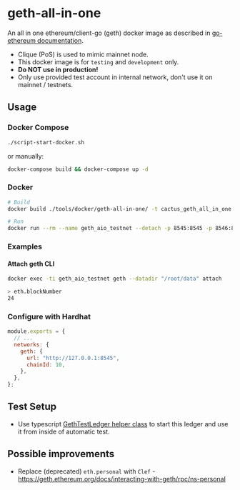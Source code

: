 # geth-all-in-one

An all in one ethereum/client-go (geth) docker image as described in [go-ethereum documentation](https://geth.ethereum.org/docs/fundamentals/private-network).

- Clique (PoS) is used to mimic mainnet node.
- This docker image is for `testing` and `development` only.
- **Do NOT use in production!**
- Only use provided test account in internal network, don't use it on mainnet / testnets.

## Usage

### Docker Compose

```bash
./script-start-docker.sh
```

or manually:

```bash
docker-compose build && docker-compose up -d
```

### Docker

```bash
# Build
docker build ./tools/docker/geth-all-in-one/ -t cactus_geth_all_in_one

# Run
docker run --rm --name geth_aio_testnet --detach -p 8545:8545 -p 8546:8546 cactus_geth_all_in_one
```

### Examples

#### Attach geth CLI

```bash
docker exec -ti geth_aio_testnet geth --datadir "/root/data" attach

> eth.blockNumber
24
```

### Configure with Hardhat

```javascript
module.exports = {
  // ...
  networks: {
    geth: {
      url: "http://127.0.0.1:8545",
      chainId: 10,
    },
  },
};
```

## Test Setup

- Use typescript [GethTestLedger helper class](../../../packages/cactus-test-geth-ledger) to start this ledger and use it from inside of automatic test.

## Possible improvements

- Replace (deprecated) `eth.personal` with `Clef` - https://geth.ethereum.org/docs/interacting-with-geth/rpc/ns-personal
